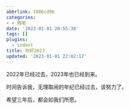 ```yaml
---
abbrlink: 1006cd9b
categories:
- - 随笔
date: '2023-01-01 20:55:38'
tags: []
plugins:
  - indent
title: 你好2023
updated: '2023-01-01 22:02:17'
---
```

2022年已经过去，2023年也已经到来。

时间告诉我，无理取闹的年纪已经过去，该努力了。

希望三年后，都会如我们所愿。
